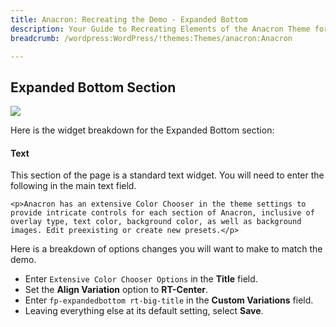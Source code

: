 ```yaml
---
title: Anacron: Recreating the Demo - Expanded Bottom
description: Your Guide to Recreating Elements of the Anacron Theme for WordPress
breadcrumb: /wordpress:WordPress/!themes:Themes/anacron:Anacron

---
```


Expanded Bottom Section
-----

![][demo]

Here is the widget breakdown for the Expanded Bottom section:

#### Text

This section of the page is a standard text widget. You will need to enter the following in the main text field.

~~~
<p>Anacron has an extensive Color Chooser in the theme settings to provide intricate controls for each section of Anacron, inclusive of overlay type, text color, background color, as well as background images. Edit preexisting or create new presets.</p>
~~~

Here is a breakdown of options changes you will want to make to match the demo.

* Enter `Extensive Color Chooser Options` in the **Title** field.
* Set the **Align Variation** option to **RT-Center**.
* Enter `fp-expandedbottom rt-big-title` in the **Custom Variations** field.
* Leaving everything else at its default setting, select **Save**.

[demo]: assets/demo_7.jpeg
[roksprocket]: ../../plugins/roksprocket/